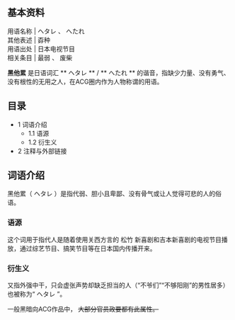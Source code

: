 **基本资料**  
---  
用语名称  |  ヘタレ  、  へたれ   
其他表述  |  孬种   
用语出处  |  日本电视节目   
相关条目  |  最弱  、  废柴   
  
**黑他累** 是日语词汇 ** ヘタレ  ** / ** へたれ  **
的谐音，指缺少力量、没有勇气、没有根性的无用之人，在ACG圈内作为人物称谓的用语。

##  目录

  * 1  词语介绍 
    * 1.1  语源 
    * 1.2  衍生义 
  * 2  注释与外部链接 

##  词语介绍

黑他累（  ヘタレ  ）是指代弱、胆小且卑鄙、没有骨气或让人觉得可悲的人的俗语。

###  语源

这个词用于指代人是随着使用关西方言的  松竹  新喜剧和吉本新喜剧的电视节目播放，通过综艺节目、搞笑节目等在日本国内传播开来。

###  衍生义

又指外强中干，只会虚张声势却缺乏担当的人（“不爷们”“不够阳刚”的男性居多）也被称为“  ヘタレ  ”。

一般黑暗向ACG作品中， ~~大部分官员政要都有此属性。~~

  
